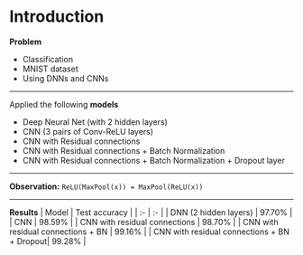 # Introduction
**Problem**
* Classification
* MNIST dataset
* Using DNNs and CNNs
---

Applied the following **models**
* Deep Neural Net (with 2 hidden layers)
* CNN (3 pairs of Conv-ReLU layers)
* CNN with Residual connections
* CNN with Residual connections + Batch Normalization
* CNN with Residual connections + Batch Normalization + Dropout layer
---

**Observation:** ```ReLU(MaxPool(x)) = MaxPool(ReLU(x))```

---

**Results**
| Model | Test accuracy |
| :- | :- |
| DNN (2 hidden layers) | 97.70% |
| CNN | 98.59% |
| CNN with residual connections | 98.70% |
| CNN with residual connections + BN | 99.16% |
| CNN with residual connections + BN + Dropout| 99.28% |
